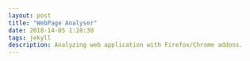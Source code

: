 ```yaml
---
layout: post
title: "WebPage Analyser"
date: 2018-14-05 1:28:30
tags: jekyll
description: Analyzing web application with Firefox/Chrome addons.
---
```

